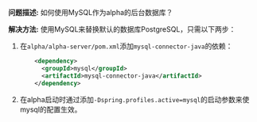 **问题描述:** 如何使用MySQL作为alpha的后台数据库？

**解决方法:** 使用MySQL来替换默认的数据库PostgreSQL，只需以下两步：
1. 在`alpha/alpha-server/pom.xml`添加`mysql-connector-java`的依赖：
   ```xml
       <dependency>
         <groupId>mysql</groupId>
         <artifactId>mysql-connector-java</artifactId>
       </dependency>
   ```
   
2. 在alpha启动时通过添加`-Dspring.profiles.active=mysql`的启动参数来使mysql的配置生效。
